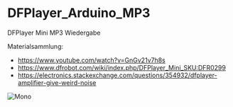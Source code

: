 # DFPlayer_Arduino_MP3
DFPlayer Mini MP3 Wiedergabe

Materialsammlung:
* https://www.youtube.com/watch?v=GnGv21v7h8s
* https://www.dfrobot.com/wiki/index.php/DFPlayer_Mini_SKU:DFR0299
* https://electronics.stackexchange.com/questions/354932/dfplayer-amplifier-give-weird-noise

![Mono](https://www.dfrobot.com/wiki/images/thumb/a/af/PlayerMini.png/550px-PlayerMini.png)
